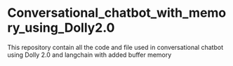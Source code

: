# Conversational_chatbot_with_memory_using_Dolly2.0
This repository contain all the code and file used in conversational chatbot using Dolly 2.0 and langchain with added buffer memory
